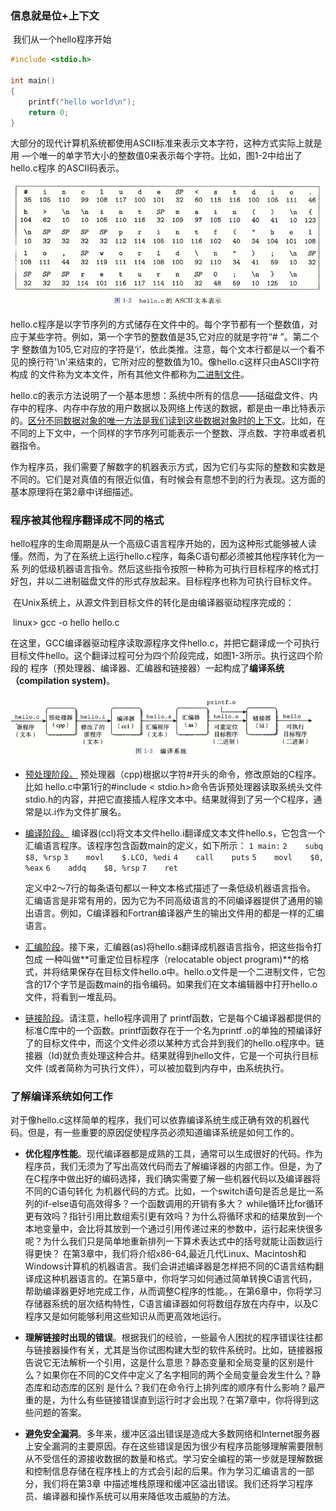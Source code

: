 ### 信息就是位+上下文

​		我们从一个hello程序开始

```c
#include <stdio.h>

int main()
{
	printf("hello world\n");
	return 0;
}
```

​		大部分的现代计算机系统都使用ASCII标准来表示文本字符，这种方式实际上就是用 —个唯一的单字节大小的整数值0来表示每个字符。比如，图1-2中给出了 hello.c程序 的ASCII码表示。

![01hello.c的ASCII文本表示](./markdownimage/01hello.c的ASCII文本表示.png)

​		hello.c程序是以字节序列的方式储存在文件中的。每个字节都有一个整数值，对应于某些字符。例如，第一个字节的整数值是35,它对应的就是字符“# ”。第二个字 整数值为105,它对应的字符是‘i’，依此类推。注意，每个文本行都是以一个看不见的换行符'\n'来结束的，它所对应的整数值为10。像hello.c这样只由ASCII字符构成 的文件称为文本文件，所有其他文件都称为<u>二进制文件</u>。

​		hello.c的表示方法说明了一个基本思想：系统中所有的信息——括磁盘文件、内存中的程序、内存中存放的用户数据以及网络上传送的数据，都是由一串比特表示的。<u>区分不同数据对象的唯一方法是我们读到这些数据对象时的上下文</u>。比如，在不同的上下文中，一个同样的字节序列可能表示一个整数、浮点数、字符串或者机器指令。

​		作为程序员，我们需要了解数字的机器表示方式，因为它们与实际的整数和实数是不同的。它们是对真值的有限近似值，有时候会有意想不到的行为表现。这方面的基本原理将在第2章中详细描述。

### 程序被其他程序翻译成不同的格式

​		hello程序的生命周期是从一个高级C语言程序开始的，因为这种形式能够被人读懂。然而，为了在系统上运行hello.c程序，每条C语句都必须被其他程序转化为一系 列的低级机器语言指令。然后这些指令按照一种称为可执行目标程序的格式打好包，并以二进制磁盘文件的形式存放起来。目标程序也称为可执行目标文件。

​		在Unix系统上，从源文件到目标文件的转化是由编译器驱动程序完成的：

​									 linux> gcc -o hello hello.c

​		在这里，GCC编译器驱动程序读取源程序文件hello.c，并把它翻译成一个可执行目标文件hello。这个翻译过程可分为四个阶段完成，如图1-3所示。执行这四个阶段的 程序（预处理器、编译器、汇编器和链接器）一起构成了**编译系统（compilation system)**。

![01编译系统](./markdownimage/01编译系统.png)

- <u>预处理阶段。</u> 预处理器（cpp)根据以字符#开头的命令，修改原始的C程序。比如 hello.c中第1行的#include < stdio.h>命令告诉预处理器读取系统头文件 stdio.h的内容，并把它直接插人程序文本中。结果就得到了另一个C程序，通常是以.i作为文件扩展名。

- <u>编译阶段。</u> 编译器(ccl)将文本文件hello.i翻译成文本文件hello.s，它包含一个汇编语言程序。该程序包含函数main的定义，如下所示：
  `1 main:`
  `2	subq	$8, %rsp`
  `3	movl	$.LCO, %edi`
  `4	call	puts`
  `5	movl	$0, %eax`
  `6	addq	$8, %rsp`
  `7	ret	`

   定义中2〜7行的每条语句都以一种文本格式描述了一条低级机器语言指令。 汇编语言是非常有用的，因为它为不同高级语言的不同编译器提供了通用的输出语言。例如，C编译器和Fortran编译器产生的输出文件用的都是一样的汇编语言。

- <u>汇编阶段</u>。接下来，汇编器(as)将hello.s翻译成机器语言指令，把这些指令打包成 一种叫做**可重定位目标程序（relocatable object program)**的格式，并将结果保存在目标文件hello.o中。hello.o文件是一个二进制文件，它包含的17个字节是函数main的指令编码。如果我们在文本编辑器中打开hello.o文件，将看到一堆乱码。

- <u>链接阶段</u>。请注意，hello程序调用了 printf函数，它是每个C编译器都提供的标准C库中的一个函数。printf函数存在于一个名为printf .o的单独的预编译好了的目标文件中，而这个文件必须以某种方式合并到我们的hello.o程序中。链接器（Id)就负责处理这种合并。结果就得到hello文件，它是一个可执行目标文件 (或者简称为可执行文件），可以被加载到内存中，由系统执行。

### 了解编译系统如何工作

​		对于像hello.c这样简单的程序，我们可以依靠编译系统生成正确有效的机器代码。但是，有一些重要的原因促使程序员必须知道编译系统是如何工作的。

- **优化程序性能**。现代编译器都是成熟的工具，通常可以生成很好的代码。作为程序员，我们无须为了写出高效代码而去了解编译器的内部工作。但是，为了在C程序中做出好的编码选择，我们确实需要了解一些机器代码以及编译器将不同的C语句转化 为机器代码的方式。比如，一个switch语句是否总是比一系列的if-else语句高效得多？一个函数调用的开销有多大？ while循环比for循环更有效吗？指针引用比数组索引更有效吗？为什么将循环求和的结果放到一个本地变量中，会比将其放到一个通过引用传递过来的参数中，运行起来快很多呢？为什么我们只是简单地重新排列一下算术表达式中的括号就能让函数运行得更快？
        在第3章中，我们将介绍x86-64,最近几代Linux、Macintosh和Windows计算机的机器语言。我们会讲述编译器是怎样把不同的C语言结构翻译成这种机器语言的。在第5章中，你将学习如何通过简单转换C语言代码，帮助编译器更好地完成工作，从而调整C程序的性能。，在第6章中，你将学习存储器系统的层次结构特性，C语言编译器如何将数组存放在内存中，以及C程序又是如何能够利用这些知识从而更高效地运行。

- **理解链接时出现的错误**。根据我们的经验，一些最令人困扰的程序错误往往都与链接器操作有关，尤其是当你试图构建大型的软件系统时。比如，链接器报告说它无法解析一个引用，这是什么意思？静态变量和全局变量的区别是什么？如果你在不同的C文件中定义了名字相同的两个全局变量会发生什么？静态库和动态库的区别 是什么？我们在命令行上排列库的顺序有什么影响？最严重的是，为什么有些链接错误直到运行时才会出现？在第7章中，你将得到这些问题的答案。
- **避免安全漏洞**。多年来，缓冲区溢出错误是造成大多数网络和Internet服务器上安全漏洞的主要原因。存在这些错误是因为很少有程序员能够理解需要限制从不受信任的源接收数据的数量和格式。学习安全编程的第一步就是理解数据和控制信息存储在程序栈上的方式会引起的后果。作为学习汇编语言的一部分，我们将在第3章 中描述堆栈原理和缓冲区溢出错误。我们还将学习程序员、编译器和操作系统可以用来降低攻击威胁的方法。